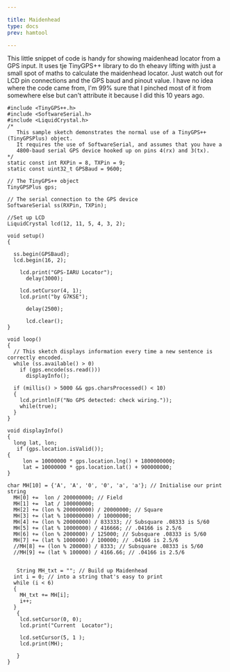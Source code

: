 ```yaml
---

title: Maidenhead
type: docs
prev: hamtool

---
```


This little snippet of code is handy for showing maidenhead locator from a GPS input. It uses tje TinyGPS++ library to do th eheavy lifting with just a small spot of maths to calculate the maidenhead locator. Just watch out for LCD pin connections and the GPS baud and pinout value. I have no idea where the code came from, I'm 99% sure that I pinched most of it from somewhere else but can't attribute it because I did this 10 years ago.

```
#include <TinyGPS++.h>
#include <SoftwareSerial.h>
#include <LiquidCrystal.h>
/*
   This sample sketch demonstrates the normal use of a TinyGPS++ (TinyGPSPlus) object.
   It requires the use of SoftwareSerial, and assumes that you have a
   4800-baud serial GPS device hooked up on pins 4(rx) and 3(tx).
*/
static const int RXPin = 8, TXPin = 9;
static const uint32_t GPSBaud = 9600;

// The TinyGPS++ object
TinyGPSPlus gps;

// The serial connection to the GPS device
SoftwareSerial ss(RXPin, TXPin);

//Set up LCD
LiquidCrystal lcd(12, 11, 5, 4, 3, 2);

void setup()
{
  
  ss.begin(GPSBaud);
  lcd.begin(16, 2);

    lcd.print("GPS-IARU Locator");
      delay(3000);
      
    lcd.setCursor(4, 1);
    lcd.print("by G7KSE");
 
      delay(2500);
      
      lcd.clear();
}

void loop()
{
  // This sketch displays information every time a new sentence is correctly encoded.
  while (ss.available() > 0)
    if (gps.encode(ss.read()))
      displayInfo();

  if (millis() > 5000 && gps.charsProcessed() < 10)
  {
    lcd.println(F("No GPS detected: check wiring."));
    while(true);
  }
}

void displayInfo()
{
  long lat, lon;
   if (gps.location.isValid());
{ 
     lon = 10000000 * gps.location.lng() + 1800000000;
     lat = 10000000 * gps.location.lat() + 900000000;
}

char MH[10] = {'A', 'A', '0', '0', 'a', 'a'}; // Initialise our print string
  MH[0] +=  lon / 200000000; // Field
  MH[1] +=  lat / 100000000;
  MH[2] += (lon % 200000000) / 20000000; // Square
  MH[3] += (lat % 100000000) / 10000000;
  MH[4] += (lon % 20000000) / 833333; // Subsquare .08333 is 5/60
  MH[5] += (lat % 10000000) / 416666; // .04166 is 2.5/6 
  MH[6] += (lon % 2000000) / 125000; // Subsquare .08333 is 5/60
  MH[7] += (lat % 1000000) / 100000; // .04166 is 2.5/6 
  //MH[8] += (lon % 200000) / 8333; // Subsquare .08333 is 5/60
  //MH[9] += (lat % 100000) / 4166.66; // .04166 is 2.5/6
  
  
   String MH_txt = ""; // Build up Maidenhead
  int i = 0; // into a string that's easy to print
  while (i < 6)
  {
    MH_txt += MH[i];
    i++; 
  }
   {
    lcd.setCursor(0, 0);
    lcd.print("Current  Locator");
    
    lcd.setCursor(5, 1 );
    lcd.print(MH);
     
   }
}

```